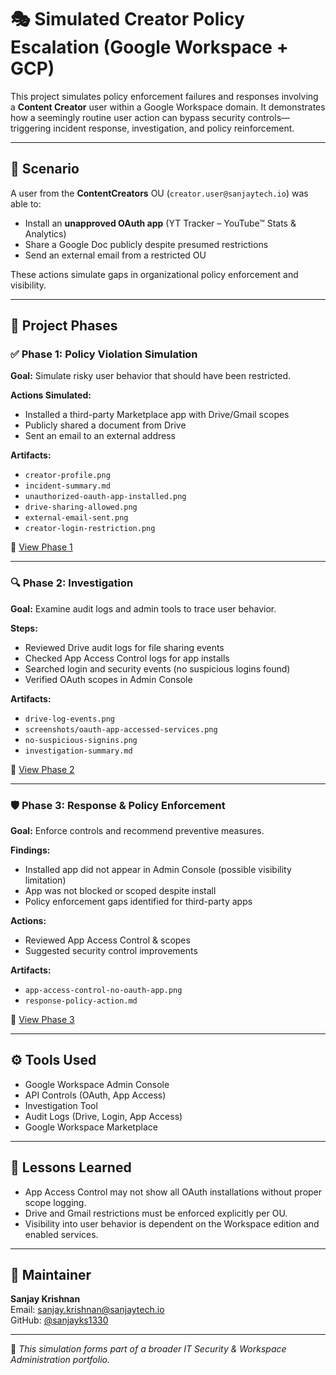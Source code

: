 # 🎭 Simulated Creator Policy Escalation (Google Workspace + GCP)

This project simulates policy enforcement failures and responses involving a **Content Creator** user within a Google Workspace domain. It demonstrates how a seemingly routine user action can bypass security controls—triggering incident response, investigation, and policy reinforcement.

---

## 🧩 Scenario

A user from the **ContentCreators** OU (`creator.user@sanjaytech.io`) was able to:

- Install an **unapproved OAuth app** (YT Tracker – YouTube™ Stats & Analytics)
- Share a Google Doc publicly despite presumed restrictions
- Send an external email from a restricted OU

These actions simulate gaps in organizational policy enforcement and visibility.

---

## 📌 Project Phases

### ✅ Phase 1: Policy Violation Simulation

**Goal:** Simulate risky user behavior that should have been restricted.

**Actions Simulated:**
- Installed a third-party Marketplace app with Drive/Gmail scopes
- Publicly shared a document from Drive
- Sent an email to an external address

**Artifacts:**
- `creator-profile.png`
- `incident-summary.md`
- `unauthorized-oauth-app-installed.png`
- `drive-sharing-allowed.png`
- `external-email-sent.png`
- `creator-login-restriction.png`

📁 [View Phase 1](./phase-1-policy-escalation/)

---

### 🔍 Phase 2: Investigation

**Goal:** Examine audit logs and admin tools to trace user behavior.

**Steps:**
- Reviewed Drive audit logs for file sharing events
- Checked App Access Control logs for app installs
- Searched login and security events (no suspicious logins found)
- Verified OAuth scopes in Admin Console

**Artifacts:**
- `drive-log-events.png`
- `screenshots/oauth-app-accessed-services.png`
- `no-suspicious-signins.png`
- `investigation-summary.md`

📁 [View Phase 2](./phase-2-investigation/)

---

### 🛡️ Phase 3: Response & Policy Enforcement

**Goal:** Enforce controls and recommend preventive measures.

**Findings:**
- Installed app did not appear in Admin Console (possible visibility limitation)
- App was not blocked or scoped despite install
- Policy enforcement gaps identified for third-party apps

**Actions:**
- Reviewed App Access Control & scopes
- Suggested security control improvements

**Artifacts:**
- `app-access-control-no-oauth-app.png`
- `response-policy-action.md`

📁 [View Phase 3](./phase-3-response/)

---

## ⚙️ Tools Used

- Google Workspace Admin Console
- API Controls (OAuth, App Access)
- Investigation Tool
- Audit Logs (Drive, Login, App Access)
- Google Workspace Marketplace

---

## 🧠 Lessons Learned

- App Access Control may not show all OAuth installations without proper scope logging.
- Drive and Gmail restrictions must be enforced explicitly per OU.
- Visibility into user behavior is dependent on the Workspace edition and enabled services.

---

## 👤 Maintainer

**Sanjay Krishnan**  
Email: sanjay.krishnan@sanjaytech.io  
GitHub: [@sanjayks1330](https://github.com/sanjayks1330)

---

🔖 _This simulation forms part of a broader IT Security & Workspace Administration portfolio._
